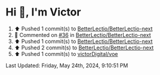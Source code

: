 <h1>Hi 👋, I'm Victor </h1>

<!--RECENT_ACTIVITY:start-->
1. ⬆️ Pushed 1 commit(s) to [BetterLectio/BetterLectio-next](https://github.com/BetterLectio/BetterLectio-next)<br>
2. 💬 Commented on [#36](https://github.com/BetterLectio/BetterLectio-next/issues/36#issuecomment-2122443186) in [BetterLectio/BetterLectio-next](https://github.com/BetterLectio/BetterLectio-next)<br>
3. ⬆️ Pushed 1 commit(s) to [BetterLectio/BetterLectio-next](https://github.com/BetterLectio/BetterLectio-next)<br>
4. ⬆️ Pushed 2 commit(s) to [BetterLectio/BetterLectio-next](https://github.com/BetterLectio/BetterLectio-next)<br>
5. ⬆️ Pushed 1 commit(s) to [victorDigital/voe](https://github.com/victorDigital/voe)<br>
<!--RECENT_ACTIVITY:end-->

<!--RECENT_ACTIVITY:last_update-->
Last Updated: Friday, May 24th, 2024, 9:10:51 PM
<!--RECENT_ACTIVITY:last_update_end-->
